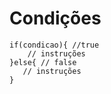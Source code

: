 # Condições
    
    if(condicao){ //true
        // instruções
    }else{ // false
       // instruções
    }

